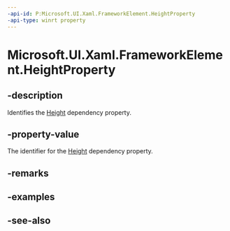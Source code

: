 ```yaml
---
-api-id: P:Microsoft.UI.Xaml.FrameworkElement.HeightProperty
-api-type: winrt property
---
```


<!-- Property syntax
public Microsoft.UI.Xaml.DependencyProperty HeightProperty { get; }
-->

# Microsoft.UI.Xaml.FrameworkElement.HeightProperty

## -description

Identifies the [Height](frameworkelement_height.md) dependency property.

## -property-value

The identifier for the [Height](frameworkelement_height.md) dependency property.

## -remarks

## -examples

## -see-also
